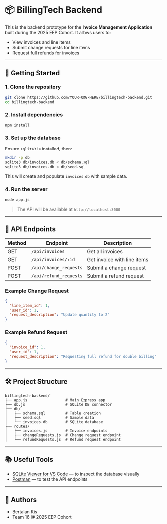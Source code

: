 # 📦 BillingTech Backend

This is the backend prototype for the **Invoice Management Application** built during the 2025 EEP Cohort. It allows users to:

- View invoices and line items
- Submit change requests for line items
- Request full refunds for invoices

---

## 🚀 Getting Started

### 1. Clone the repository

```bash
git clone https://github.com/YOUR-ORG-HERE/billingtech-backend.git
cd billingtech-backend
```

### 2. Install dependencies

```bash
npm install
```

### 3. Set up the database

Ensure `sqlite3` is installed, then:

```bash
mkdir -p db
sqlite3 db/invoices.db < db/schema.sql
sqlite3 db/invoices.db < db/seed.sql
```

This will create and populate `invoices.db` with sample data.

### 4. Run the server

```bash
node app.js
```

> The API will be available at `http://localhost:3000`

---

## 🧪 API Endpoints

| Method | Endpoint                                  | Description                        |
|--------|-------------------------------------------|------------------------------------|
| GET    | `/api/invoices`                           | Get all invoices                   |
| GET    | `/api/invoices/:id`                       | Get invoice with line items        |
| POST   | `/api/change_requests`                    | Submit a change request            |
| POST   | `/api/refund_requests`                    | Submit a refund request            |

### Example Change Request

```json
{
  "line_item_id": 1,
  "user_id": 1,
  "request_description": "Update quantity to 2"
}
```

### Example Refund Request

```json
{
  "invoice_id": 1,
  "user_id": 1,
  "request_description": "Requesting full refund for double billing"
}
```

---

## 🛠 Project Structure

```
billingtech-backend/
├── app.js                 # Main Express app
├── db.js                  # SQLite DB connector
├── db/
│   ├── schema.sql         # Table creation
│   ├── seed.sql           # Sample data
│   └── invoices.db        # SQLite database
├── routes/
│   ├── invoices.js        # Invoice endpoints
│   ├── changeRequests.js  # Change request endpoint
│   └── refundRequests.js  # Refund request endpoint
```

---

## 📚 Useful Tools

- [SQLite Viewer for VS Code](https://marketplace.visualstudio.com/items?itemName=alexcvzz.vscode-sqlite) — to inspect the database visually
- [Postman](https://www.postman.com/) — to test the API endpoints

---

## 👥 Authors

- Bertalan Kis
- Team 16 @ 2025 EEP Cohort
